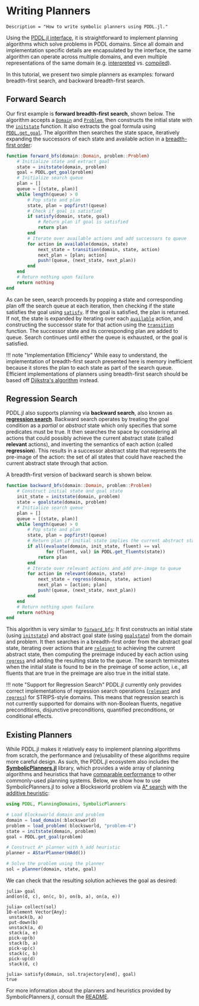 # Writing Planners

```@meta
Description = "How to write symbolic planners using PDDL.jl."
```

Using the [PDDL.jl interface](..\ref\interface.md), it is straightforward to implement planning algorithms which solve problems in PDDL domains. Since all domain and implementation specific details are encapsulated by the interface, the same algorithm can operate across multiple domains, and even multiple representations of the same domain (e.g. [interpreted](../ref/interpreter.md) vs. [compiled](../ref/compiler.md)).

In this tutorial, we present two simple planners as examples: forward breadth-first search, and backward breadth-first search.

## Forward Search

Our first example is **forward breadth-first search**, shown below. The algorithm accepts a [`Domain`](@ref) and [`Problem`](@ref), then constructs the initial state with the [`initstate`](@ref) function. It also extracts the goal formula using [`PDDL.get_goal`](@ref). The algorithm then searches the state space, iteratively expanding the successors of each state and available action in a [breadth-first order](https://en.wikipedia.org/wiki/Breadth-first_search):

```julia
function forward_bfs(domain::Domain, problem::Problem)
    # Initialize state and extract goal
    state = initstate(domain, problem)
    goal = PDDL.get_goal(problem)
    # Initialize search queue
    plan = []
    queue = [(state, plan)]
    while length(queue) > 0
        # Pop state and plan
        state, plan = popfirst!(queue)
        # Check if goal is satisfied
        if satisfy(domain, state, goal)
            # Return plan if goal is satisfied
            return plan
        end
        # Iterate over available actions and add successors to queue
        for action in available(domain, state)
            next_state = transition(domain, state, action)
            next_plan = [plan; action]
            push!(queue, (next_state, next_plan))
        end
    end
    # Return nothing upon failure
    return nothing
end
```

As can be seen, search proceeds by popping a state and corresponding plan off the search queue at each iteration, then checking if the state satisfies the goal using [`satisfy`](@ref). If the goal is satisfied, the plan is returned. If not, the state is expanded by iterating over each [`available`](@ref) action, and constructing the successor state for that action using the [`transition`](@ref) function. The successor state and its corresponding plan are added to queue. Search continues until either the queue is exhausted, or the goal is satisfied.

!!! note "Implementation Efficiency"
    While easy to understand, the implementation of breadth-first search presented here is memory inefficient because it stores the plan to each state as part of the search queue. Efficient implementations of planners using breadth-first search should be based off [Djikstra's algorithm](https://en.wikipedia.org/wiki/Dijkstra%27s_algorithm) instead.

## Regression Search

PDDL.jl also supports planning via **backward search**, also known as [**regression search**](https://artint.info/2e/html/ArtInt2e.Ch6.S3.html). Backward search operates by treating the goal condition as a *partial* or *abstract* state which only specifies that some predicates must be true. It then searches the space by considering all actions that could possibly achieve the current abstract state (called **relevant** actions), and inverting the semantics of each action (called **regression**). This results in a successor abstract state that represents the pre-image of the action: the set of all states that could have reached the current abstract state through that action.

A breadth-first version of backward search is shown below.

```julia
function backward_bfs(domain::Domain, problem::Problem)
    # Construct initial state and goal state
    init_state = initstate(domain, problem)
    state = goalstate(domain, problem)
    # Initialize search queue
    plan = []
    queue = [(state, plan)]
    while length(queue) > 0
        # Pop state and plan
        state, plan = popfirst!(queue)
        # Return plan if initial state implies the current abstract state
        if all(evaluate(domain, init_state, fluent) == val
               for (fluent, val) in PDDL.get_fluents(state))
            return plan
        end
        # Iterate over relevant actions and add pre-image to queue
        for action in relevant(domain, state)
            next_state = regress(domain, state, action)
            next_plan = [action; plan]
            push!(queue, (next_state, next_plan))
        end
    end
    # Return nothing upon failure
    return nothing
end
```

This algorithm is very similar to [`forward_bfs`](#forward-search): It first constructs an initial state (using [`initstate`](@ref)) and abstract goal state (using [`goalstate`](@ref)) from the domain and problem. It then searches in a breadth-first order from the abstract goal state, iterating over actions that are [`relevant`](@ref) to achieving the current abstract state, then computing the preimage induced by each action using [`regress`](@ref) and adding the resulting state to the queue. The search terminates when the initial state is found to be in the preimage of some action, i.e., all fluents that are true in the preimage are also true in the initial state.

!!! note "Support for Regression Search"
    PDDL.jl currently only provides correct implementations of regression search operations ([`relevant`](@ref) and [`regress`](@ref)) for STRIPS-style domains. This means that regression search is not currently supported for domains with non-Boolean fluents, negative preconditions, disjunctive preconditions, quantified preconditions, or conditional effects.

## Existing Planners

While PDDL.jl makes it relatively easy to implement planning algorithms from scratch, the performance and (re)usability of these algorithms require more careful design. As such, the PDDL.jl ecosystem also includes the [**SymbolicPlanners.jl**](https://github.com/JuliaPlanners/SymbolicPlanners.jl) library, which provides a wide array of planning algorithms and heuristics that have [comparable performance](https://github.com/JuliaPlanners/SymbolicPlanners.jl#performance) to other commonly-used planning systems. Below, we show how to use SymbolicPlanners.jl to solve a Blocksworld problem via [A* search](https://en.wikipedia.org/wiki/A*_search_algorithm) with the [additive heuristic](https://doi.org/10.1016/S0004-3702%2801%2900108-4):

```julia
using PDDL, PlanningDomains, SymbolicPlanners

# Load Blocksworld domain and problem
domain = load_domain(:blocksworld)
problem = load_problem(:blocksworld, "problem-4")
state = initstate(domain, problem)
goal = PDDL.get_goal(problem)

# Construct A* planner with h_add heuristic
planner = AStarPlanner(HAdd())

# Solve the problem using the planner
sol = planner(domain, state, goal)
```

We can check that the resulting solution achieves the goal as desired:

```julia-repl
julia> goal
and(on(d, c), on(c, b), on(b, a), on(a, e))

julia> collect(sol)
10-element Vector{Any}:
 unstack(b, a)
 put-down(b)
 unstack(a, d)
 stack(a, e)
 pick-up(b)
 stack(b, a)
 pick-up(c)
 stack(c, b)
 pick-up(d)
 stack(d, c)

julia> satisfy(domain, sol.trajectory[end], goal)
true
```

For more information about the planners and heuristics provided by SymbolicPlanners.jl, consult the [README](https://github.com/JuliaPlanners/SymbolicPlanners.jl).
